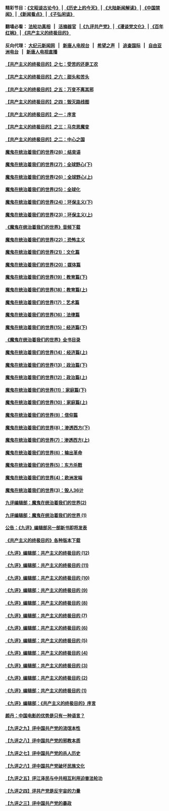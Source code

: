 #### 精彩节目：[《文昭谈古论今》](http://155.138.205.71/wenzhao) | [《历史上的今天》](http://155.138.205.71/today-in-history) | [《大陆新闻解读》](http://155.138.205.71/ntdtv-comedy) | [《中国禁闻》](http://155.138.205.71/ntdtv-news) | [《新闻看点》](http://155.138.205.71/news-insight) | [《子弘闲谈》](http://155.138.205.71/zihongxiantan/) 

 #### 翻墙必看： [法轮功真相](http://155.138.205.71:10000/videos/truth.html) &nbsp;&nbsp;|&nbsp;&nbsp; [活摘器官](http://155.138.205.71:10000/videos/res/Organs/) &nbsp;&nbsp;|[《九评共产党》](http://155.138.205.71:10000/videos/jiuping) | [《漫谈党文化》](http://155.138.205.71:10000/videos/mtdwh) | [《百年红祸》](http://155.138.205.71:10000/videos/bnhh) | [《共产主义的终极目的》](http://155.138.205.71:10000/videos/res/zjmd) 

 #### 反向代理： [大纪元新闻网](http://155.138.205.71:10080/) &nbsp;&nbsp;|&nbsp;&nbsp; [新唐人电视台](http://155.138.205.71:8000/) &nbsp;&nbsp;|&nbsp;&nbsp; [希望之声](http://155.138.205.71:8200/) &nbsp;&nbsp;|&nbsp;&nbsp; [追查国际](http://155.138.205.71:10010/) &nbsp;&nbsp;|&nbsp;&nbsp; [自由亚洲电台](http://155.138.205.71:9800/) &nbsp;&nbsp;|&nbsp;&nbsp; [新唐人电视直播](http://155.138.205.71/) 

#### [【共产主义的终极目的】之七：受苦的还是工农](../pages/nsc422/n11101809.md?t=03100936) 

#### [【共产主义的终极目的】之六：甜头和苦头](../pages/nsc422/n11096971.md?t=03100936) 

#### [【共产主义的终极目的】之五：万变不离其邪](../pages/nsc422/n11091285.md?t=03100936) 

#### [【共产主义的终极目的】之四：毁灭路线图](../pages/nsc422/n11086284.md?t=03100936) 

#### [【共产主义的终极目的】之一：序言](../pages/nsc422/n11086077.md?t=03100936) 

#### [【共产主义的终极目的】之三：马克思魔变](../pages/nsc422/n11061941.md?t=03100936) 

#### [【共产主义的终极目的】之二：中心之国](../pages/nsc422/n11047728.md?t=03100936) 

#### [魔鬼在统治着我们的世界(28)：结束语](../pages/nsc422/n10936246.md?t=03100936) 

#### [魔鬼在统治着我们的世界(27)：全球野心(下)](../pages/nsc422/n10928319.md?t=03100936) 

#### [魔鬼在统治着我们的世界(26)：全球野心(上)](../pages/nsc422/n10900318.md?t=03100936) 

#### [魔鬼在统治着我们的世界(25)：全球化](../pages/nsc422/n10788205.md?t=03100936) 

#### [魔鬼在统治着我们的世界(24)：环保主义(下)](../pages/nsc422/n10695307.md?t=03100936) 

#### [魔鬼在统治着我们的世界(23)：环保主义(上)](../pages/nsc422/n10688613.md?t=03100936) 

#### [《魔鬼在统治着我们的世界》音频下载](../pages/nsc422/n10635553.md?t=03100936) 

#### [魔鬼在统治着我们的世界(22)：恐怖主义](../pages/nsc422/n10614727.md?t=03100936) 

#### [魔鬼在统治着我们的世界(21)：文化篇](../pages/nsc422/n10597706.md?t=03100936) 

#### [魔鬼在统治着我们的世界(20)：媒体篇](../pages/nsc422/n10586579.md?t=03100936) 

#### [魔鬼在统治着我们的世界(19)：教育篇(下)](../pages/nsc422/n10564808.md?t=03100936) 

#### [魔鬼在统治着我们的世界(18)：教育篇(上)](../pages/nsc422/n10526970.md?t=03100936) 

#### [魔鬼在统治着我们的世界(17)：艺术篇](../pages/nsc422/n10499093.md?t=03100936) 

#### [魔鬼在统治着我们的世界(16)：法律篇](../pages/nsc422/n10485969.md?t=03100936) 

#### [魔鬼在统治着我们的世界(15)：经济篇(下)](../pages/nsc422/n10469975.md?t=03100936) 

#### [《魔鬼在统治着我们的世界》全书目录](../pages/nsc422/n10464261.md?t=03100936) 

#### [魔鬼在统治着我们的世界(14)：经济篇(上)](../pages/nsc422/n10457370.md?t=03100936) 

#### [魔鬼在统治着我们的世界(13)：政治篇(下)](../pages/nsc422/n10448270.md?t=03100936) 

#### [魔鬼在统治着我们的世界(12)：政治篇(上)](../pages/nsc422/n10444576.md?t=03100936) 

#### [魔鬼在统治着我们的世界(11)：家庭篇(下)](../pages/nsc422/n10440961.md?t=03100936) 

#### [魔鬼在统治着我们的世界(10)：家庭篇(上)](../pages/nsc422/n10435448.md?t=03100936) 

#### [魔鬼在统治着我们的世界(9)：信仰篇](../pages/nsc422/n10432159.md?t=03100936) 

#### [魔鬼在统治着我们的世界(8)：渗透西方(下)](../pages/nsc422/n10429603.md?t=03100936) 

#### [魔鬼在统治着我们的世界(7)：渗透西方(上)](../pages/nsc422/n10426013.md?t=03100936) 

#### [魔鬼在统治着我们的世界(6)：输出革命](../pages/nsc422/n10421536.md?t=03100936) 

#### [魔鬼在统治着我们的世界(5)：东方杀戮](../pages/nsc422/n10417707.md?t=03100936) 

#### [魔鬼在统治着我们的世界(4)：欧洲发端](../pages/nsc422/n10414890.md?t=03100936) 

#### [魔鬼在统治着我们的世界(3)：毁人36计](../pages/nsc422/n10411583.md?t=03100936) 

#### [九评编辑部：魔鬼在统治着我们的世界(2)](../pages/nsc422/n10410036.md?t=03100936) 

#### [九评编辑部：魔鬼在统治着我们的世界 (1)](../pages/nsc422/n10406825.md?t=03100936) 

#### [公告：《九评》编辑部另一部新书即将发表](../pages/nsc422/n10405104.md?t=03100936) 

#### [《共产主义的终极目的》各种版本下载](../pages/nsc422/n10022138.md?t=03100936) 

#### [《九评》编辑部：共产主义的终极目的 (12)](../pages/nsc422/n9933272.md?t=03100936) 

#### [《九评》编辑部：共产主义的终极目的 (11)](../pages/nsc422/n9924973.md?t=03100936) 

#### [《九评》编辑部：共产主义的终极目的 (10)](../pages/nsc422/n9920883.md?t=03100936) 

#### [《九评》编辑部：共产主义的终极目的 (9)](../pages/nsc422/n9916363.md?t=03100936) 

#### [《九评》编辑部：共产主义的终极目的 (8)](../pages/nsc422/n9912488.md?t=03100936) 

#### [《九评》编辑部：共产主义的终极目的 (7)](../pages/nsc422/n9901176.md?t=03100936) 

#### [《九评》编辑部：共产主义的终极目的 (6)](../pages/nsc422/n9899359.md?t=03100936) 

#### [《九评》编辑部：共产主义的终极目的 (5)](../pages/nsc422/n9893174.md?t=03100936) 

#### [《九评》编辑部：共产主义的终极目的 (4)](../pages/nsc422/n9891246.md?t=03100936) 

#### [《九评》编辑部：共产主义的终极目的 (3)](../pages/nsc422/n9879879.md?t=03100936) 

#### [《九评》编辑部：共产主义的终极目的 (2)](../pages/nsc422/n9876205.md?t=03100936) 

#### [《九评》编辑部：共产主义的终极目的 (1)](../pages/nsc422/n9865857.md?t=03100936) 

#### [《九评》编辑部：《共产主义的终极目的》序言](../pages/nsc422/n9862666.md?t=03100936) 

#### [颜丹：中国电影的优势是只有一种语言？](../pages/nsc422/n9583062.md?t=03100936) 

#### [【九评之九】评中国共产党的流氓本性](../pages/nsc422/n737542.md?t=03100936) 

#### [【九评之八】评中国共产党的邪教本质](../pages/nsc422/n735942.md?t=03100936) 

#### [【九评之七】评中国共产党的杀人历史](../pages/nsc422/n733806.md?t=03100936) 

#### [【九评之六】评中国共产党破坏民族文化](../pages/nsc422/n731667.md?t=03100936) 

#### [【九评之五】评江泽民与中共相互利用迫害法轮功](../pages/nsc422/n730058.md?t=03100936) 

#### [【九评之四】评共产党是反宇宙的力量](../pages/nsc422/n727814.md?t=03100936) 

#### [【九评之三】评中国共产党的暴政](../pages/nsc422/n725597.md?t=03100936) 

